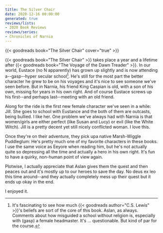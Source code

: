 ```yaml
---
title: The Silver Chair
date: 2020-12-16 00:00:00
generated: true
reviews/lists:
- 2020 Book Reviews
reviews/series:
- Chronicles of Narnia
---
```

{{< goodreads book="The Silver Chair" cover="true" >}}

{{< goodreads book="The Silver Chair" >}} takes place a year and a lifetime after {{< goodreads book="The Voyage of the Dawn Treader" >}}. In our world, Eustace (no N apparently) has grown up slightly and is now attending a--gasp--hyper secular school[^belief]. He's still for the most part the better character he grew to be on his voyages and it's nice to see someone we've seen before. But in Narnia, his friend King Caspian is old, with a son of his own, missing for years in his own right. And of course Eustace screws up his first--and perhaps last--meeting with an old friend.  

Along for the ride is the first new female character we've seen in a while: Jill. She goes to school with Eustance and the both of them are outcasts, being bullied. I like her. One problem we've always had with Narnia is that women/girls are either perfect (like Susan and Lucy) or evil (like the White Witch). Jill is a pretty decent yet still nicely conflicted woman. I love this.  

<!--more-->

Once they're on their adventure, they pick upa native Marsh-Wiggle Puddleglum: He's pretty much one of my favorite characters in these books. I use the same voice as Eeyore when reading him, but he's not actually quite so depressing all the time and actually a hero in his own right. It's fun to have a quirky, non-human point of view again.  

Plotwise, I actually appreciate that Aslan gives them the quest and then peaces out and it's mostly up to our heroes to save the day. No deus ex leo this time around--and they actually completely mess up their quest but it ends up okay in the end.  

I enjoyed it.  

[^belief]: It's fascinating to see how much {{< goodreads author="C.S. Lewis" >}}'s beliefs are sort of the core of this book. Aslan, as always. Comments about how misguided a school without religion is, especially with (gasp) a female headmaster. It's ... questionable. But kind of par for the course.


